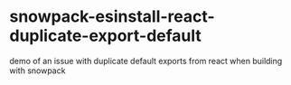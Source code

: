 # snowpack-esinstall-react-duplicate-export-default
demo of an issue with duplicate default exports from react when building with snowpack
